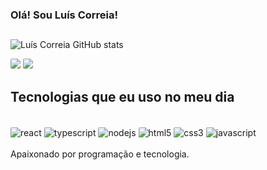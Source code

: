 ### Olá! Sou Luís Correia!

##

![Luís Correia GitHub stats](https://github-readme-stats.vercel.app/api?username=luiscorreiaa4&show_icons=true&theme=dracula)

<div>
  <a href="https://linkedin.com/in/luis-correia-de-araujo/" target="_blank"><img src="https://img.shields.io/badge/-LinkedIn-%230077B5?style=for-the-badge&logo=linkedin&logoColor=white" target="_blank"style="border-radius: 2px"></a>
  <a href="https://instagram.com/luiscorreiaa_" target="_blank"><img src="https://img.shields.io/badge/-Instagram-%23E4405F?style=for-the-badge&logo=instagram&logoColor=white" target="_blank"style="border-radius: 2px"></a> 
</div>

## Tecnologias que eu uso no meu dia

<div style="display: inline_block"><br>
<img align="center" alt="react" src="https://img.shields.io/badge/React-20232A?style=for-the-badge&logo=react&logoColor=61DAFB" style="border-radius: 2px">
<img align="center" alt="typescript" src="https://img.shields.io/badge/TypeScript-007ACC?style=for-the-badge&logo=typescript&logoColor=white" style="border-radius: 2px">
<img align="center" alt="nodejs" src="https://img.shields.io/badge/Node.js-43853D?style=for-the-badge&logo=node.js&logoColor=white" style="border-radius: 2px">
<img align="center" alt="html5" src="https://img.shields.io/badge/HTML5-E34F26?style=for-the-badge&logo=html5&logoColor=white" style="border-radius: 2px">
<img align="center" alt="css3" src="https://img.shields.io/badge/CSS3-1572B6?style=for-the-badge&logo=css3&logoColor=white" style="border-radius: 2px">
<img align="center" alt="javascript" src="https://img.shields.io/badge/JavaScript-F7DF1E?style=for-the-badge&logo=javascript&logoColor=black" style="border-radius: 2px">
</div>
<br>
Apaixonado por programação e tecnologia.

